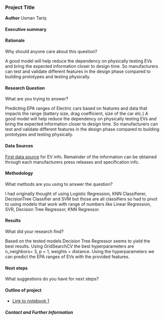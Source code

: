 ### Project Title

**Author**
Usman Tariq

#### Executive summary



#### Rationale
Why should anyone care about this question?

A good model will help reduce the dependency on physically testing EVs and bring the expected information closer to design time. So manufacturers can test and validate different features in the design phase compared to building prototypes and testing physically. 

#### Research Question
What are you trying to answer?

Predicting EPA ranges of Electric cars based on features and data that impacts the range (battery size, drag coefficient, size of the car etc.)
A good model will help reduce the dependency on physically testing EVs and bring the expected information closer to design time. So manufacturers can test and validate different features in the design phase compared to building prototypes and testing physically. 

#### Data Sources

[First data source](https://afdc.energy.gov/vehicles/search/results?view_mode=grid&search_field=vehicle&search_dir=desc&per_page=8&current=true&ajax_count=18&fuel_id=41&category_id=27,25,29,9&all_manufacturers=y) for EV info.
Remainder of the information can be obtained through each manufacturers press releases and specification info.

#### Methodology
What methods are you using to answer the question?

I had originally thought of using Logistic Regression, KNN Classifierer, DecisionTree Classifier and SVM but those are all classifiers so had to pivot to using models that work with range of numbers like Linear Regression, SVR, Decision Tree Regressor, KNN Regressor. 

#### Results
What did your research find?

Based on the tested models Decision Tree Regressor seems to yield the best results. Using GridSearchCV the best hyperparameters are n_neighbors=  3, p = 1, weights = distance. Using the hyperparameters we can predict the EPA ranges of EVs with the provided features.

#### Next steps
What suggestions do you have for next steps?

#### Outline of project

- [Link to notebook 1](https://github.com/usman-tariq77/Capstone-Project-20.1-Initial-Report-and-Exploratory-Data-Analysis-EDA-/blob/main/EV.ipynb)


##### Contact and Further Information
